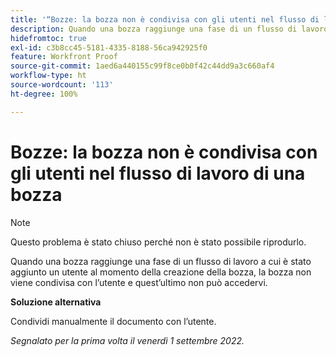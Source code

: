```yaml
---
title: '“Bozze: la bozza non è condivisa con gli utenti nel flusso di lavoro di una bozza”'
description: Quando una bozza raggiunge una fase di un flusso di lavoro a cui è stato aggiunto un utente al momento della creazione della bozza, la bozza non viene condivisa con l’utente e quest’ultimo non può accedervi.
hidefromtoc: true
exl-id: c3b8cc45-5181-4335-8188-56ca942925f0
feature: Workfront Proof
source-git-commit: 1aed6a440155c99f8ce0b0f42c44dd9a3c660af4
workflow-type: ht
source-wordcount: '113'
ht-degree: 100%

---
```


# Bozze: la bozza non è condivisa con gli utenti nel flusso di lavoro di una bozza

<!--This issue is on the WF and WFP TOCs-->
<!--Requested article, live for workaround-->

>[!NOTE]
>
>Questo problema è stato chiuso perché non è stato possibile riprodurlo.

Quando una bozza raggiunge una fase di un flusso di lavoro a cui è stato aggiunto un utente al momento della creazione della bozza, la bozza non viene condivisa con l’utente e quest’ultimo non può accedervi.

**Soluzione alternativa**

Condividi manualmente il documento con l’utente.

_Segnalato per la prima volta il venerdì 1 settembre 2022._
